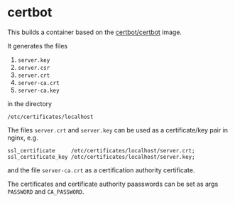 # certbot

This builds a container based on the [certbot/certbot](https://hub.docker.com/r/certbot/certbot/) image.

It generates the files

1. `server.key`
2. `server.csr`
3. `server.crt`
4. `server-ca.crt`
5. `server-ca.key`

in the directory

    /etc/certificates/localhost

The files `server.crt` and `server.key` can be used as a certificate/key pair in nginx, e.g.

    ssl_certificate     /etc/certificates/localhost/server.crt;
    ssl_certificate_key /etc/certificates/localhost/server.key;

and the file `server-ca.crt` as a certification authority certificate.

The certificates and certificate authority paasswords can be set as args `PASSWORD` and `CA_PASSWORD`.